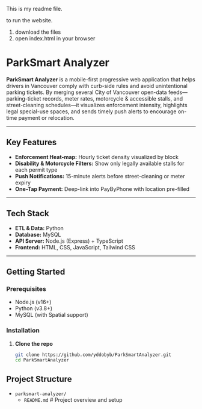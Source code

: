 This is my readme file.

to run the website.
1. download the files
2. open index.html in your browser


# ParkSmart Analyzer

**ParkSmart Analyzer** is a mobile-first progressive web application that helps drivers in Vancouver comply with curb-side rules and avoid unintentional parking tickets. By merging several City of Vancouver open-data feeds—parking-ticket records, meter rates, motorcycle & accessible stalls, and street-cleaning schedules—it visualizes enforcement intensity, highlights legal special-use spaces, and sends timely push alerts to encourage on-time payment or relocation.

---

## Key Features

- **Enforcement Heat-map:** Hourly ticket density visualized by block  
- **Disability & Motorcycle Filters:** Show only legally available stalls for each permit type  
- **Push Notifications:** 15-minute alerts before street-cleaning or meter expiry  
- **One-Tap Payment:** Deep-link into PayByPhone with location pre-filled  

---

## Tech Stack

- **ETL & Data:** Python
- **Database:** MySQL
- **API Server:** Node.js (Express) + TypeScript  
- **Frontend:** HTML, CSS, JavaScript, Tailwind CSS

---

## Getting Started

### Prerequisites

- Node.js (v16+)  
- Python (v3.8+)  
- MySQL (with Spatial support)  

### Installation

1. **Clone the repo**  
   ```bash
   git clone https://github.com/yddobyb/ParkSmartAnalyzer.git
   cd ParkSmartAnalyzer


## Project Structure

- `parksmart-analyzer/` 
  - `README.md`          # Project overview and setup  
